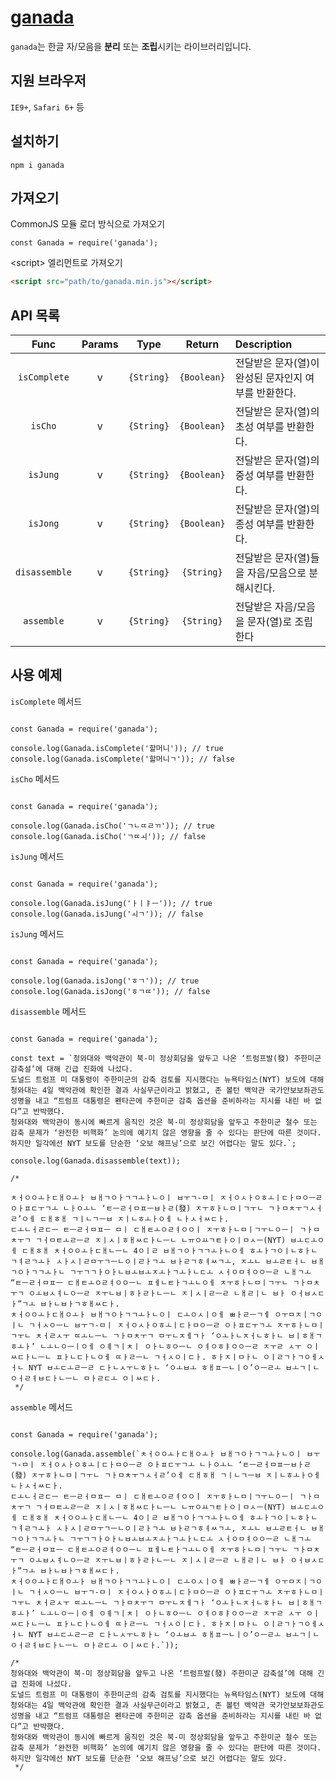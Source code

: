 # [ganada](https://github.com/mohwa/ganada)

`ganada`는 한글 자/모음을 **분리** 또는 **조립**시키는 라이브러리입니다.

## 지원 브라우저

`IE9+`, `Safari 6+` 등

## 설치하기

```
npm i ganada
```

## 가져오기

CommonJS 모듈 로더 방식으로 가져오기

```
const Ganada = require('ganada');
```


\<script\> 엘리먼트로 가져오기

```html
<script src="path/to/ganada.min.js"></script>
```

## API 목록

|Func|Params|Type|Return|Description|
|:--:|:--:|:--:|:-----:|:----------|
|`isComplete`|v|`{String}`|`{Boolean}`|전달받은 문자(열)이 완성된 문자인지 여부를 반환한다.|
|`isCho`|v|`{String}`|`{Boolean}`|전달받은 문자(열)의 초성 여부를 반환한다.|
|`isJung`|v|`{String}`|`{Boolean}`|전달받은 문자(열)의 중성 여부를 반환한다.|
|`isJong`|v|`{String}`|`{Boolean}`|전달받은 문자(열)의 종성 여부를 반환한다.|
|`disassemble`|v|`{String}`|`{String}`|전달받은 문자(열)들을 자음/모음으로 분해시킨다.|
|`assemble`|v|`{String}`|`{String}`|전달받은 자음/모음을 문자(열)로 조립한다|


## 사용 예제

`isComplete` 메서드
```

const Ganada = require('ganada');

console.log(Ganada.isComplete('할머니')); // true
console.log(Ganada.isComplete('할머니ㄱ')); // false

```

`isCho` 메서드
```

const Ganada = require('ganada');

console.log(Ganada.isCho('ㄱㄴㄸㄹㄲ')); // true
console.log(Ganada.isCho('ㄱㄸㅚ')); // false

```

`isJung` 메서드
```

const Ganada = require('ganada');

console.log(Ganada.isJung('ㅏㅣㅑㅡ')); // true
console.log(Ganada.isJung('ㅚㄱ')); // false

```

`isJung` 메서드
```

const Ganada = require('ganada');

console.log(Ganada.isJong('ㅎㄱ')); // true
console.log(Ganada.isJong('ㅎㄱㄸ')); // false

```

`disassemble` 메서드
```

const Ganada = require('ganada');

const text = `청와대와 백악관이 북-미 정상회담을 앞두고 나온 ‘트럼프발(發) 주한미군 감축설’에 대해 긴급 진화에 나섰다.
도널드 트럼프 미 대통령이 주한미군의 감축 검토를 지시했다는 뉴욕타임스(NYT) 보도에 대해 청와대는 4일 백악관에 확인한 결과 사실무근이라고 밝혔고, 존 볼턴 백악관 국가안보보좌관도 성명을 내고 “트럼프 대통령은 펜타곤에 주한미군 감축 옵션을 준비하라는 지시를 내린 바 없다”고 반박했다.
청와대와 백악관이 동시에 빠르게 움직인 것은 북-미 정상회담을 앞두고 주한미군 철수 또는 감축 문제가 ‘완전한 비핵화’ 논의에 예기치 않은 영향을 줄 수 있다는 판단에 따른 것이다. 하지만 일각에선 NYT 보도를 단순한 ‘오보 해프닝’으로 보긴 어렵다는 말도 있다.`;

console.log(Ganada.disassemble(text));

/*

ㅊㅓㅇㅇㅗㅏㄷㅐㅇㅗㅏ ㅂㅐㄱㅇㅏㄱㄱㅗㅏㄴㅇㅣ ㅂㅜㄱ-ㅁㅣ ㅈㅓㅇㅅㅏㅇㅎㅗㅣㄷㅏㅁㅇㅡㄹ ㅇㅏㅍㄷㅜㄱㅗ ㄴㅏㅇㅗㄴ ‘ㅌㅡㄹㅓㅁㅍㅡㅂㅏㄹ(發) ㅈㅜㅎㅏㄴㅁㅣㄱㅜㄴ ㄱㅏㅁㅊㅜㄱㅅㅓㄹ’ㅇㅔ ㄷㅐㅎㅐ ㄱㅣㄴㄱㅡㅂ ㅈㅣㄴㅎㅗㅏㅇㅔ ㄴㅏㅅㅓㅆㄷㅏ.
ㄷㅗㄴㅓㄹㄷㅡ ㅌㅡㄹㅓㅁㅍㅡ ㅁㅣ ㄷㅐㅌㅗㅇㄹㅕㅇㅇㅣ ㅈㅜㅎㅏㄴㅁㅣㄱㅜㄴㅇㅡㅣ ㄱㅏㅁㅊㅜㄱ ㄱㅓㅁㅌㅗㄹㅡㄹ ㅈㅣㅅㅣㅎㅐㅆㄷㅏㄴㅡㄴ ㄴㅠㅇㅛㄱㅌㅏㅇㅣㅁㅅㅡ(NYT) ㅂㅗㄷㅗㅇㅔ ㄷㅐㅎㅐ ㅊㅓㅇㅇㅗㅏㄷㅐㄴㅡㄴ 4ㅇㅣㄹ ㅂㅐㄱㅇㅏㄱㄱㅗㅏㄴㅇㅔ ㅎㅗㅏㄱㅇㅣㄴㅎㅏㄴ ㄱㅕㄹㄱㅗㅏ ㅅㅏㅅㅣㄹㅁㅜㄱㅡㄴㅇㅣㄹㅏㄱㅗ ㅂㅏㄹㄱㅎㅕㅆㄱㅗ, ㅈㅗㄴ ㅂㅗㄹㅌㅓㄴ ㅂㅐㄱㅇㅏㄱㄱㅗㅏㄴ ㄱㅜㄱㄱㅏㅇㅏㄴㅂㅗㅂㅗㅈㅗㅏㄱㅗㅏㄴㄷㅗ ㅅㅓㅇㅁㅕㅇㅇㅡㄹ ㄴㅐㄱㅗ “ㅌㅡㄹㅓㅁㅍㅡ ㄷㅐㅌㅗㅇㄹㅕㅇㅇㅡㄴ ㅍㅔㄴㅌㅏㄱㅗㄴㅇㅔ ㅈㅜㅎㅏㄴㅁㅣㄱㅜㄴ ㄱㅏㅁㅊㅜㄱ ㅇㅗㅂㅅㅕㄴㅇㅡㄹ ㅈㅜㄴㅂㅣㅎㅏㄹㅏㄴㅡㄴ ㅈㅣㅅㅣㄹㅡㄹ ㄴㅐㄹㅣㄴ ㅂㅏ ㅇㅓㅂㅅㄷㅏ”ㄱㅗ ㅂㅏㄴㅂㅏㄱㅎㅐㅆㄷㅏ.
ㅊㅓㅇㅇㅗㅏㄷㅐㅇㅗㅏ ㅂㅐㄱㅇㅏㄱㄱㅗㅏㄴㅇㅣ ㄷㅗㅇㅅㅣㅇㅔ ㅃㅏㄹㅡㄱㅔ ㅇㅜㅁㅈㅣㄱㅇㅣㄴ ㄱㅓㅅㅇㅡㄴ ㅂㅜㄱ-ㅁㅣ ㅈㅓㅇㅅㅏㅇㅎㅗㅣㄷㅏㅁㅇㅡㄹ ㅇㅏㅍㄷㅜㄱㅗ ㅈㅜㅎㅏㄴㅁㅣㄱㅜㄴ ㅊㅓㄹㅅㅜ ㄸㅗㄴㅡㄴ ㄱㅏㅁㅊㅜㄱ ㅁㅜㄴㅈㅔㄱㅏ ‘ㅇㅗㅏㄴㅈㅓㄴㅎㅏㄴ ㅂㅣㅎㅐㄱㅎㅗㅏ’ ㄴㅗㄴㅇㅡㅣㅇㅔ ㅇㅖㄱㅣㅊㅣ ㅇㅏㄴㅎㅇㅡㄴ ㅇㅕㅇㅎㅑㅇㅇㅡㄹ ㅈㅜㄹ ㅅㅜ ㅇㅣㅆㄷㅏㄴㅡㄴ ㅍㅏㄴㄷㅏㄴㅇㅔ ㄸㅏㄹㅡㄴ ㄱㅓㅅㅇㅣㄷㅏ. ㅎㅏㅈㅣㅁㅏㄴ ㅇㅣㄹㄱㅏㄱㅇㅔㅅㅓㄴ NYT ㅂㅗㄷㅗㄹㅡㄹ ㄷㅏㄴㅅㅜㄴㅎㅏㄴ ‘ㅇㅗㅂㅗ ㅎㅐㅍㅡㄴㅣㅇ’ㅇㅡㄹㅗ ㅂㅗㄱㅣㄴ ㅇㅓㄹㅕㅂㄷㅏㄴㅡㄴ ㅁㅏㄹㄷㅗ ㅇㅣㅆㄷㅏ.
 */

```

`assemble` 메서드
```

const Ganada = require('ganada');

console.log(Ganada.assemble(`ㅊㅓㅇㅇㅗㅏㄷㅐㅇㅗㅏ ㅂㅐㄱㅇㅏㄱㄱㅗㅏㄴㅇㅣ ㅂㅜㄱ-ㅁㅣ ㅈㅓㅇㅅㅏㅇㅎㅗㅣㄷㅏㅁㅇㅡㄹ ㅇㅏㅍㄷㅜㄱㅗ ㄴㅏㅇㅗㄴ ‘ㅌㅡㄹㅓㅁㅍㅡㅂㅏㄹ(發) ㅈㅜㅎㅏㄴㅁㅣㄱㅜㄴ ㄱㅏㅁㅊㅜㄱㅅㅓㄹ’ㅇㅔ ㄷㅐㅎㅐ ㄱㅣㄴㄱㅡㅂ ㅈㅣㄴㅎㅗㅏㅇㅔ ㄴㅏㅅㅓㅆㄷㅏ.
ㄷㅗㄴㅓㄹㄷㅡ ㅌㅡㄹㅓㅁㅍㅡ ㅁㅣ ㄷㅐㅌㅗㅇㄹㅕㅇㅇㅣ ㅈㅜㅎㅏㄴㅁㅣㄱㅜㄴㅇㅡㅣ ㄱㅏㅁㅊㅜㄱ ㄱㅓㅁㅌㅗㄹㅡㄹ ㅈㅣㅅㅣㅎㅐㅆㄷㅏㄴㅡㄴ ㄴㅠㅇㅛㄱㅌㅏㅇㅣㅁㅅㅡ(NYT) ㅂㅗㄷㅗㅇㅔ ㄷㅐㅎㅐ ㅊㅓㅇㅇㅗㅏㄷㅐㄴㅡㄴ 4ㅇㅣㄹ ㅂㅐㄱㅇㅏㄱㄱㅗㅏㄴㅇㅔ ㅎㅗㅏㄱㅇㅣㄴㅎㅏㄴ ㄱㅕㄹㄱㅗㅏ ㅅㅏㅅㅣㄹㅁㅜㄱㅡㄴㅇㅣㄹㅏㄱㅗ ㅂㅏㄹㄱㅎㅕㅆㄱㅗ, ㅈㅗㄴ ㅂㅗㄹㅌㅓㄴ ㅂㅐㄱㅇㅏㄱㄱㅗㅏㄴ ㄱㅜㄱㄱㅏㅇㅏㄴㅂㅗㅂㅗㅈㅗㅏㄱㅗㅏㄴㄷㅗ ㅅㅓㅇㅁㅕㅇㅇㅡㄹ ㄴㅐㄱㅗ “ㅌㅡㄹㅓㅁㅍㅡ ㄷㅐㅌㅗㅇㄹㅕㅇㅇㅡㄴ ㅍㅔㄴㅌㅏㄱㅗㄴㅇㅔ ㅈㅜㅎㅏㄴㅁㅣㄱㅜㄴ ㄱㅏㅁㅊㅜㄱ ㅇㅗㅂㅅㅕㄴㅇㅡㄹ ㅈㅜㄴㅂㅣㅎㅏㄹㅏㄴㅡㄴ ㅈㅣㅅㅣㄹㅡㄹ ㄴㅐㄹㅣㄴ ㅂㅏ ㅇㅓㅂㅅㄷㅏ”ㄱㅗ ㅂㅏㄴㅂㅏㄱㅎㅐㅆㄷㅏ.
ㅊㅓㅇㅇㅗㅏㄷㅐㅇㅗㅏ ㅂㅐㄱㅇㅏㄱㄱㅗㅏㄴㅇㅣ ㄷㅗㅇㅅㅣㅇㅔ ㅃㅏㄹㅡㄱㅔ ㅇㅜㅁㅈㅣㄱㅇㅣㄴ ㄱㅓㅅㅇㅡㄴ ㅂㅜㄱ-ㅁㅣ ㅈㅓㅇㅅㅏㅇㅎㅗㅣㄷㅏㅁㅇㅡㄹ ㅇㅏㅍㄷㅜㄱㅗ ㅈㅜㅎㅏㄴㅁㅣㄱㅜㄴ ㅊㅓㄹㅅㅜ ㄸㅗㄴㅡㄴ ㄱㅏㅁㅊㅜㄱ ㅁㅜㄴㅈㅔㄱㅏ ‘ㅇㅗㅏㄴㅈㅓㄴㅎㅏㄴ ㅂㅣㅎㅐㄱㅎㅗㅏ’ ㄴㅗㄴㅇㅡㅣㅇㅔ ㅇㅖㄱㅣㅊㅣ ㅇㅏㄴㅎㅇㅡㄴ ㅇㅕㅇㅎㅑㅇㅇㅡㄹ ㅈㅜㄹ ㅅㅜ ㅇㅣㅆㄷㅏㄴㅡㄴ ㅍㅏㄴㄷㅏㄴㅇㅔ ㄸㅏㄹㅡㄴ ㄱㅓㅅㅇㅣㄷㅏ. ㅎㅏㅈㅣㅁㅏㄴ ㅇㅣㄹㄱㅏㄱㅇㅔㅅㅓㄴ NYT ㅂㅗㄷㅗㄹㅡㄹ ㄷㅏㄴㅅㅜㄴㅎㅏㄴ ‘ㅇㅗㅂㅗ ㅎㅐㅍㅡㄴㅣㅇ’ㅇㅡㄹㅗ ㅂㅗㄱㅣㄴ ㅇㅓㄹㅕㅂㄷㅏㄴㅡㄴ ㅁㅏㄹㄷㅗ ㅇㅣㅆㄷㅏ.`));

/*
청와대와 백악관이 북-미 정상회담을 앞두고 나온 ‘트럼프발(發) 주한미군 감축설’에 대해 긴급 진화에 나섰다.
도널드 트럼프 미 대통령이 주한미군의 감축 검토를 지시했다는 뉴욕타임스(NYT) 보도에 대해 청와대는 4일 백악관에 확인한 결과 사실무근이라고 밝혔고, 존 볼턴 백악관 국가안보보좌관도 성명을 내고 “트럼프 대통령은 펜타곤에 주한미군 감축 옵션을 준비하라는 지시를 내린 바 없다”고 반박했다.
청와대와 백악관이 동시에 빠르게 움직인 것은 북-미 정상회담을 앞두고 주한미군 철수 또는 감축 문제가 ‘완전한 비핵화’ 논의에 예기치 않은 영향을 줄 수 있다는 판단에 따른 것이다. 하지만 일각에선 NYT 보도를 단순한 ‘오보 해프닝’으로 보긴 어렵다는 말도 있다.
 */


```
